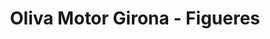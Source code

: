 ---
title: "Oliva Motor Girona - Figueres"
url: /figueres/oliva-motor-girona-figueres/
shop: coche
---